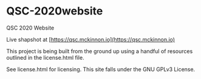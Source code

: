 # QSC-2020website
QSC 2020 Website

Live shapshot at [https://qsc.mckinnon.io](https://qsc.mckinnon.io)

This project is being built from the ground up using a handful of resources outlined in the license.html file. 

See license.html for licensing. This site falls under the GNU GPLv3 License.
